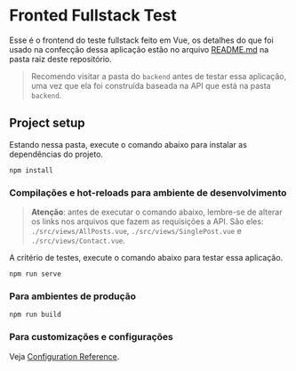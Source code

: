 # Fronted Fullstack Test

Esse é o frontend do teste fullstack feito em Vue, os detalhes do que foi usado na confecção dessa aplicação estão no arquivo [README.md](../README.md) na pasta raiz deste repositório.

>Recomendo visitar a pasta do `backend` antes de testar essa aplicação, uma vez que ela foi construída baseada na API que está na pasta `backend`.

## Project setup

Estando nessa pasta, execute o comando abaixo para instalar as dependências do projeto.

```
npm install
```

### Compilações e hot-reloads para ambiente de desenvolvimento
>**Atenção**: antes de executar o comando abaixo, lembre-se de alterar os links nos arquivos que fazem as requisições a API. São eles: `./src/views/AllPosts.vue`, `./src/views/SinglePost.vue` e `./src/views/Contact.vue`.

A critério de testes, execute o comando abaixo para testar essa aplicação.
```
npm run serve
```

### Para ambientes de produção
```
npm run build
```

### Para customizações e configurações
Veja [Configuration Reference](https://cli.vuejs.org/config/).

